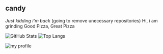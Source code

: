 ## candy
*Just kidding i'm back*
(going to remove unecessary repositories)
Hi, i am grinding Good Pizza, Great Pizza

![GitHub Stats](https://github-readme-stats.vercel.app/api?username=realcandyuwu&theme=light&show_icons=true)
![Top Langs](https://github-readme-stats.vercel.app/api/top-langs/?username=realcandyuwu&theme=light)

![my profile](https://raw.githubusercontent.com/realcandyuwu/realcandyuwu/refs/heads/main/channels4_profile.jpg)
